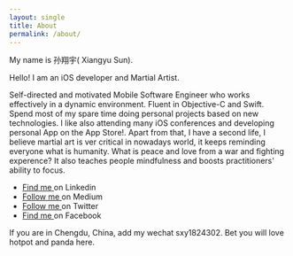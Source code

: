 ```yaml
---
layout: single
title: About
permalink: /about/
---
```


My name is 孙翔宇( Xiangyu Sun). 

Hello! I am an iOS developer and Martial Artist.

Self-directed and motivated Mobile Software Engineer who works effectively in a dynamic environment. Fluent in Objective-C and Swift. Spend most of my spare time doing personal projects based on new technologies. I like also attending many iOS conferences and developing personal App on the App Store!.
Apart from that, I have a second life, I believe martial art is ver critical in nowadays world, it keeps reminding everyone what is humanity. What is peace and love from a war and fighting experence? It also teaches people mindfulness and boosts practitioners' ability to focus.


- [Find me ](https://www.linkedin.com/in/xiangyu-sun/) on Linkedin
- [Follow me ](https://medium.com/@xiangyu.sun) on Medium
- [Follow me ](https://twitter.com/budo_coder) on Twitter
- [Find me ](https://www.facebook.com/alexander.luc.sun) on Facebook


If you are in Chengdu, China, add my wechat sxy1824302. Bet you will love hotpot and panda here.
